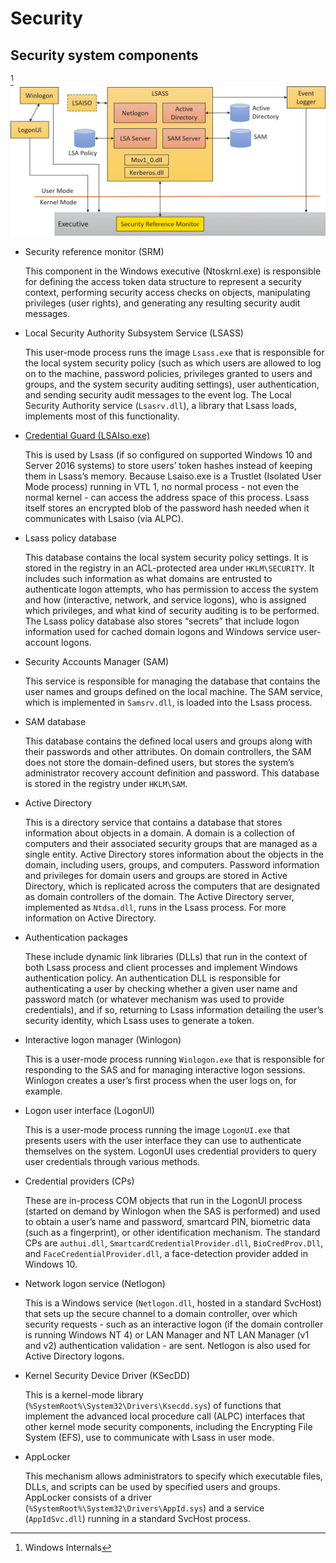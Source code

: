 # Security
## Security system components
[^winter]
![](images/Security-components.png)

- Security reference monitor (SRM)
  
  This component in the Windows executive (Ntoskrnl.exe) is responsible for defining the access token data structure to represent a security context, performing security access checks on objects, manipulating privileges (user rights), and generating any resulting security audit messages.
- Local Security Authority Subsystem Service (LSASS)
  
  This user-mode process runs the image `Lsass.exe` that is responsible for the local system security policy (such as which users are allowed to log on to the machine, password policies, privileges granted to users and groups, and the system security auditing settings), user authentication, and sending security audit messages to the event log. The Local Security Authority service (`Lsasrv.dll`), a library that Lsass loads, implements most of this functionality.
- [Credential Guard (LSAIso.exe)](Virtualization.md#credential-guard)
  
  This is used by Lsass (if so configured on supported Windows 10 and Server 2016 systems) to store users’ token hashes instead of keeping them in Lsass’s memory. Because Lsaiso.exe is a Trustlet (Isolated User Mode process) running in VTL 1, no normal process - not even the normal kernel - can access the address space of this process. Lsass itself stores an encrypted blob of the password hash needed when it communicates with Lsaiso (via ALPC).
- Lsass policy database
  
  This database contains the local system security policy settings. It is stored in the registry in an ACL-protected area under `HKLM\SECURITY`. It includes such information as what domains are entrusted to authenticate logon attempts, who has permission to access the system and how (interactive, network, and service logons), who is assigned which privileges, and what kind of security auditing is to be performed. The Lsass policy database also stores “secrets” that include logon information used for cached domain logons and Windows service user-account logons.
- Security Accounts Manager (SAM)
  
  This service is responsible for managing the database that contains the user names and groups defined on the local machine. The SAM service, which is implemented in `Samsrv.dll`, is loaded into the Lsass process.
- SAM database
  
  This database contains the defined local users and groups along with their passwords and other attributes. On domain controllers, the SAM does not store the domain-defined users, but stores the system’s administrator recovery account definition and password. This database is stored in the registry under `HKLM\SAM`.
- Active Directory
  
  This is a directory service that contains a database that stores information about objects in a domain. A domain is a collection of computers and their associated security groups that are managed as a single entity. Active Directory stores information about the objects in the domain, including users, groups, and computers. Password information and privileges for domain users and groups are stored in Active Directory, which is replicated across the computers that are designated as domain controllers of the domain. The Active Directory server, implemented as `Ntdsa.dll`, runs in the Lsass process. For more information on Active Directory.
- Authentication packages
  
  These include dynamic link libraries (DLLs) that run in the context of both Lsass process and client processes and implement Windows authentication policy. An authentication DLL is responsible for authenticating a user by checking whether a given user name and password match (or whatever mechanism was used to provide credentials), and if so, returning to Lsass information detailing the user’s security identity, which Lsass uses to generate a token.
- Interactive logon manager (Winlogon)
  
  This is a user-mode process running `Winlogon.exe` that is responsible for responding to the SAS and for managing interactive logon sessions. Winlogon creates a user’s first process when the user logs on, for example.
- Logon user interface (LogonUI)
  
  This is a user-mode process running the image `LogonUI.exe` that presents users with the user interface they can use to authenticate themselves on the system. LogonUI uses credential providers to query user credentials through various methods.
- Credential providers (CPs)
  
  These are in-process COM objects that run in the LogonUI process (started on demand by Winlogon when the SAS is performed) and used to obtain a user’s name and password, smartcard PIN, biometric data (such as a fingerprint), or other identification mechanism. The standard CPs are `authui.dll`, `SmartcardCredentialProvider.dll`, `BioCredProv.Dll`, and `FaceCredentialProvider.dll`, a face-detection provider added in Windows 10.
- Network logon service (Netlogon)
  
  This is a Windows service (`Netlogon.dll`, hosted in a standard SvcHost) that sets up the secure channel to a domain controller, over which security requests - such as an interactive logon (if the domain controller is running Windows NT 4) or LAN Manager and NT LAN Manager (v1 and v2) authentication validation - are sent. Netlogon is also used for Active Directory logons.
- Kernel Security Device Driver (KSecDD)
  
  This is a kernel-mode library (`%SystemRoot%\System32\Drivers\Ksecdd.sys`) of functions that implement the advanced local procedure call (ALPC) interfaces that other kernel mode security components, including the Encrypting File System (EFS), use to communicate with Lsass in user mode.
- AppLocker
  
  This mechanism allows administrators to specify which executable files, DLLs, and scripts can be used by specified users and groups. AppLocker consists of a driver (`%SystemRoot%\System32\Drivers\AppId.sys`) and a service (`AppIdSvc.dll`) running in a standard SvcHost process.

[^winter]: Windows Internals